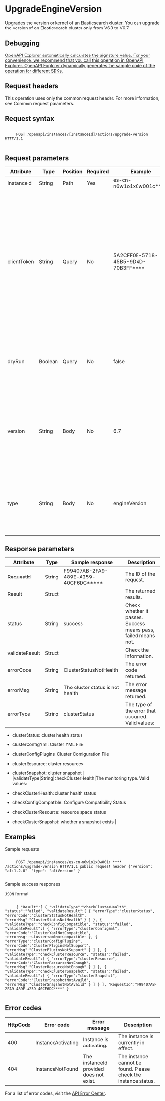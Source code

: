 # UpgradeEngineVersion

Upgrades the version or kernel of an Elasticsearch cluster. You can upgrade the version of an Elasticsearch cluster only from V6.3 to V6.7.

## Debugging

[OpenAPI Explorer automatically calculates the signature value. For your convenience, we recommend that you call this operation in OpenAPI Explorer. OpenAPI Explorer dynamically generates the sample code of the operation for different SDKs.](https://api.aliyun.com/#product=elasticsearch&api=UpgradeEngineVersion&type=ROA&version=2017-06-13)

## Request headers

This operation uses only the common request header. For more information, see Common request parameters.

## Request syntax

```

     POST /openapi/instances/[InstanceId]/actions/upgrade-version HTTP/1.1 
   
```

## Request parameters

|Attribute|Type|Position|Required|Example|Description|
|---------|----|--------|--------|-------|-----------|
|InstanceId|String|Path|Yes|es-cn-n6w1o1x0w001c\*\*\*\*|The ID of the instance. |
|clientToken|String|Query|No|5A2CFF0E-5718-45B5-9D4D-70B3FF\*\*\*\*|This parameter is used to ensure the idempotence of the request. You can use the client to generate the value, but you must ensure that it is unique among different requests. The token can contain only ASCII characters and cannot exceed 64 characters in length. |
|dryRun|Boolean|Query|No|false|Whether to perform pre-upgrade verification. true indicates verification, and false indicates no verification. |
|version|String|Body|No|6.7|Upgraded version, optional values: 6.7, ali1.2.0. the value is 6.7, the type must be a engineVersion; value ali1.2.0, the type must be a aliVersion. |
|type|String|Body|No|engineVersion|Upgrade type, optional values: engineVersion \(version upgrade, default\), aliVersion \(patch upgrade\). |

## Response parameters

|Attribute|Type|Sample response|Description|
|---------|----|---------------|-----------|
|RequestId|String|F99407AB-2FA9-489E-A259-40CF6DC\*\*\*\*\*|The ID of the request. |
|Result|Struct| |The returned results. |
|status|String|success|Check whether it passes. Success means pass, failed means not. |
|validateResult|Struct| |Check the information. |
|errorCode|String|ClusterStatusNotHealth|The error code returned. |
|errorMsg|String|The cluster status is not health|The error message returned. |
|errorType|String|clusterStatus|The type of the error that occurred. Valid values:

-   clusterStatus: cluster health status
-   clusterConfigYml: Cluster YML File
-   clusterConfigPlugins: Cluster Configuration File
-   clusterResource: cluster resources
-   clusterSnapshot: cluster snapshot |
|validateType|String|checkClusterHealth|The monitoring type. Valid values:

-   checkClusterHealth: cluster health status
-   checkConfigCompatible: Configure Compatibility Status
-   checkClusterResource: resource space status
-   checkClusterSnapshot: whether a snapshot exists |

## Examples

Sample requests

```

     POST /openapi/instances/es-cn-n6w1o1x0w001c **** /actions/upgrade-version HTTP/1.1 public request header {"version": "ali1.2.0", "type": "aliVersion" } 
   
```

Sample success responses

`JSON` format

```

     { "Result":[ { "validateType":"checkClusterHealth", "status":"failed", "validateResult":[ { "errorType":"clusterStatus", "errorCode":"ClusterStatusNotHealth", "errorMsg":"ClusterStatusNotHealth" } ] }, { "validateType":"checkConfigCompatible", "status":"failed", "validateResult":[ { "errorType":"clusterConfigYml", "errorCode":"ClusterYamlNotCompatible", "errorMsg":"ClusterYamlNotCompatible" }, { "errorType":"clusterConfigPlugins", "errorCode":"ClusterPluginsNotSupport", "errorMsg":"ClusterPluginsNotSupport" } ] }, { "validateType":"checkClusterResource", "status":"failed", "validateResult":[ { "errorType":"clusterResource", "errorCode":"ClusterResourceNotEnough", "errorMsg":"ClusterResourceNotEnough" } ] }, { "validateType":"checkClusterSnapshot", "status":"failed", "validateResult":[ { "errorType":"clusterSnapshot", "errorCode":"ClusterSnapshotNotAvaild", "errorMsg":"ClusterSnapshotNotAvaild" } ] } ], "RequestId":"F99407AB-2FA9-489E-A259-40CF6DC****" } 
   
```

## Error codes

|HttpCode|Error code|Error message|Description|
|--------|----------|-------------|-----------|
|400|InstanceActivating|Instance is activating.|The instance is currently in effect.|
|404|InstanceNotFound|The instanceId provided does not exist.|The instance cannot be found. Please check the instance status.|

For a list of error codes, visit the [API Error Center](https://error-center.alibabacloud.com/status/product/elasticsearch).


